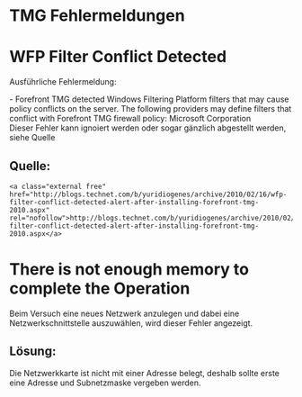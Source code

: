 # TMG Fehlermeldungen

# <span class="mw-headline" id="bkmrk-wfp-filter-conflict--1">WFP Filter Conflict Detected</span>

Ausführliche Fehlermeldung:

<div class="vector-body" id="bkmrk-forefront-tmg-detect"><div class="mw-body-content mw-content-ltr" dir="ltr" lang="de"><div class="mw-parser-output">- Forefront TMG detected Windows Filtering Platform filters that may cause policy conflicts on the server. The following providers may define filters that conflict with Forefront TMG firewall policy: Microsoft Corporation

</div></div></div>  
Dieser Fehler kann ignoiert werden oder sogar gänzlich abgestellt werden, siehe Quelle

## <span class="mw-headline" id="bkmrk-quelle%3A-1">Quelle:</span>

```
<a class="external free" href="http://blogs.technet.com/b/yuridiogenes/archive/2010/02/16/wfp-filter-conflict-detected-alert-after-installing-forefront-tmg-2010.aspx" rel="nofollow">http://blogs.technet.com/b/yuridiogenes/archive/2010/02/16/wfp-filter-conflict-detected-alert-after-installing-forefront-tmg-2010.aspx</a>
```

# <span class="mw-headline" id="bkmrk-there-is-not-enough--1">There is not enough memory to complete the Operation</span>

Beim Versuch eine neues Netzwerk anzulegen und dabei eine Netzwerkschnittstelle auszuwählen, wird dieser Fehler angezeigt.

## <span id="bkmrk-"></span><span class="mw-headline" id="bkmrk-l%C3%B6sung%3A-1">Lösung:</span>

Die Netzwerkkarte ist nicht mit einer Adresse belegt, deshalb sollte erste eine Adresse und Subnetzmaske vergeben werden.